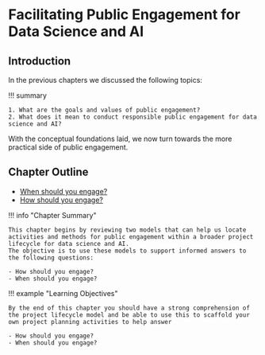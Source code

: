 # Facilitating Public Engagement for Data Science and AI

## Introduction

In the previous chapters we discussed the following topics:

!!! summary

    1. What are the goals and values of public engagement?
    2. What does it mean to conduct responsible public engagement for data science and AI?

With the conceptual foundations laid, we now turn towards the more practical side of public engagement.

## Chapter Outline

- [When should you engage?](when.md)
- [How should you engage?](how.md)

!!! info "Chapter Summary"

    This chapter begins by reviewing two models that can help us locate activities and methods for public engagement within a broader project lifecycle for data science and AI. 
    The objective is to use these models to support informed answers to the following questions:
    
    - How should you engage?
    - When should you engage? 

!!! example "Learning Objectives"

    By the end of this chapter you should have a strong comprehension of the project lifecycle model and be able to use this to scaffold your own project planning activities to help answer
    
    - How should you engage?
    - When should you engage? 
